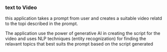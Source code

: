 ### text to Video

this application takes a prompt from user and creates a suitable video relatd to the topi described in the prompt.

The application use the power of generative AI in creating the script for the video and uses NLP techniques (entity recognization) for finding the relavant topics that best suits the prompt based on the script generated
